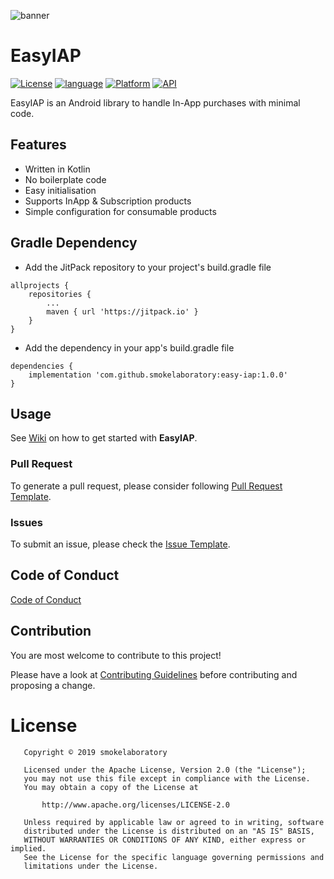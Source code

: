 
![banner](https://github.com/smokelaboratory/easy-iap/blob/master/banner.svg)

# EasyIAP

[![License](https://img.shields.io/badge/License-Apache%202.0-2196F3.svg?style=for-the-badge)](https://opensource.org/licenses/Apache-2.0)
[![language](https://img.shields.io/github/languages/top/smokelaboratory/easy-iap.svg?style=for-the-badge&colorB=f18e33)](https://kotlinlang.org/)
[![Platform](https://img.shields.io/badge/Platform-Android-green.svg?style=for-the-badge)](https://www.android.com/)
[![API](https://img.shields.io/badge/API-21%2B-F44336.svg?style=for-the-badge)](https://android-arsenal.com/api?level=21)

EasyIAP is an Android library to handle In-App purchases with minimal code.

## Features

* Written in Kotlin
* No boilerplate code
* Easy initialisation
* Supports InApp & Subscription products
* Simple configuration for consumable products

## Gradle Dependency

* Add the JitPack repository to your project's build.gradle file

```
allprojects {
    repositories {
        ...
        maven { url 'https://jitpack.io' }
    }
}
```

* Add the dependency in your app's build.gradle file

```
dependencies {
    implementation 'com.github.smokelaboratory:easy-iap:1.0.0'
}
```

## Usage

See [Wiki](https://github.com/smokelaboratory/easy-iap/wiki) on how to get started with **EasyIAP**.

### Pull Request
To generate a pull request, please consider following [Pull Request Template](https://github.com/smokelaboratory/easy-iap/blob/master/PULL_REQUEST_TEMPLATE.md).

### Issues
To submit an issue, please check the [Issue Template](https://github.com/smokelaboratory/easy-iap/blob/master/ISSUE_TEMPLATE.md).

Code of Conduct
---
[Code of Conduct](https://github.com/smokelaboratory/easy-iap/blob/master/CODE_OF_CONDUCT.md)

## Contribution

You are most welcome to contribute to this project!

Please have a look at [Contributing Guidelines](https://github.com/smokelaboratory/easy-iap/blob/master/CONTRIBUTING.md) before contributing and proposing a change.

# License

```
   Copyright © 2019 smokelaboratory

   Licensed under the Apache License, Version 2.0 (the "License");
   you may not use this file except in compliance with the License.
   You may obtain a copy of the License at

       http://www.apache.org/licenses/LICENSE-2.0

   Unless required by applicable law or agreed to in writing, software
   distributed under the License is distributed on an "AS IS" BASIS,
   WITHOUT WARRANTIES OR CONDITIONS OF ANY KIND, either express or implied.
   See the License for the specific language governing permissions and
   limitations under the License.
```
